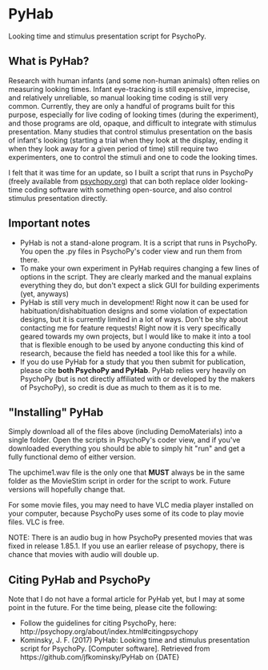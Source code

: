 # PyHab
Looking time and stimulus presentation script for PsychoPy.
<h2>What is PyHab?</h2>
<p>Research with human infants (and some non-human animals) often relies on measuring looking times. Infant eye-tracking is still expensive, imprecise, and relatively unreliable, so manual looking time coding is still very common. Currently, they are only a handful of programs built for this purpose, especially for live coding of looking times (during the experiment), and those programs are old, opaque, and difficult to integrate with stimulus presentation. Many studies that control stimulus presentation on the basis of infant's looking (starting a trial when they look at the display, ending it when they look away for a given period of time) still require two experimenters, one to control the stimuli and one to code the looking times.</p>
<p>I felt that it was time for an update, so I built a script that runs in PsychoPy (freely available from <a href="http://psychopy.org">psychopy.org</a>) that can both replace older looking-time coding software with something open-source, and also control stimulus presentation directly.</p>
<h2>Important notes</h2>
<ul>
<li>PyHab is not a stand-alone program. It is a script that runs in PsychoPy. You open the .py files in PsychoPy's coder view and run them from there.</li>
<li>To make your own experiment in PyHab requires changing a few lines of options in the script. They are clearly marked and the manual explains everything they do, but don't expect a slick GUI for building experiments (yet, anyways)</li>
<li>PyHab is still very much in development! Right now it can be used for habituation/dishabituation designs and some violation of expectation designs, but it is currently limited in a lot of ways. Don't be shy about contacting me for feature requests! Right now it is very specifically geared towards my own projects, but I would like to make it into a tool that is flexible enough to be used by anyone conducting this kind of research, because the field has needed a tool like this for a while.</li>
<li>If you do use PyHab for a study that you then submit for publication, please cite <b>both PsychoPy and PyHab</b>. PyHab relies very heavily on PsychoPy (but is not directly affiliated with or developed by the makers of PsychoPy), so credit is due as much to them as it is to me.</li>
</ul>
<h2>"Installing" PyHab</h2>
<p>Simply download all of the files above (including DemoMaterials) into a single folder. Open the scripts in PsychoPy's coder view, and if you've downloaded everything you should be able to simply hit "run" and get a fully functional demo of either version.</p>
<p>The upchime1.wav file is the only one that <b>MUST</b> always be in the same folder as the MovieStim script in order for the script to work. Future versions will hopefully change that.</p>
<p>For some movie files, you may need to have VLC media player installed on your computer, because PsychoPy uses some of its code to play movie files. VLC is free.</p>
<p>NOTE: There is an audio bug in how PsychoPy presented movies that was fixed in release 1.85.1. If you use an earlier release of psychopy, there is chance that movies with audio will double up.</p>
<h2>Citing PyHab and PsychoPy</h2>
<p>Note that I do not have a formal article for PyHab yet, but I may at some point in the future. For the time being, please cite the following:</p>
<ul>
<li>Follow the guidelines for citing PsychoPy, here: http://psychopy.org/about/index.html#citingpsychopy</li>
<li>Kominsky, J. F. (2017) PyHab: Looking time and stimulus presentation script for PsychoPy. [Computer software]. Retrieved from https://github.com/jfkominsky/PyHab on {DATE}</li>
</ul>
